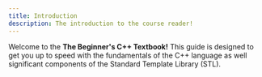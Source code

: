 ```yaml
---
title: Introduction
description: The introduction to the course reader!
---
```


Welcome to the **The Beginner's C++ Textbook!** This guide is designed to get you up to speed with the fundamentals of the C++ language as well significant components of the Standard Template Library (STL).
